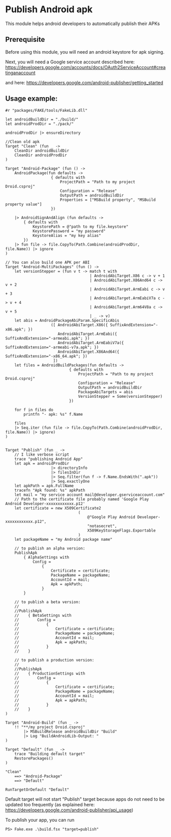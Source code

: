 # Publish Android apk

This module helps android developers to automatically publish their APKs

## Prerequisite

Before using this module, you will need an android keystore for apk signing.

Next, you will need a Google service account described here: 
https://developers.google.com/accounts/docs/OAuth2ServiceAccount#creatinganaccount

and here: 
https://developers.google.com/android-publisher/getting_started


## Usage example:

    #r "packages/FAKE/tools/FakeLib.dll"

    let androidBuildDir = "./build/"
    let androidProdDir = "./pack/"

    androidProdDir |> ensureDirectory

    //Clean old apk
    Target "Clean" (fun _ ->
        CleanDir androidBuildDir
        CleanDir androidProdDir
    )

    Target "Android-Package" (fun () ->
        AndroidPackage(fun defaults ->
                        { defaults with 
                            ProjectPath = "Path to my project Droid.csproj"
                            Configuration = "Release"
                            OutputPath = androidBuildDir
							Properties = ["MSBuild property", "MSBuild property value"]
                        })

        |> AndroidSignAndAlign (fun defaults ->
            { defaults with 
                KeystorePath = @"path to my file.keystore"
                KeystorePassword = "my password"
                KeystoreAlias = "my key alias"
            })
        |> fun file -> file.CopyTo(Path.Combine(androidProdDir, file.Name)) |> ignore
    )

	// You can also build one APK per ABI
	Target "Android-MultiPackages" (fun () ->
		let versionStepper = (fun v t -> match t with
										 | AndroidAbiTarget.X86 c -> v + 1
										 | AndroidAbiTarget.X86And64 c -> v + 2
										 | AndroidAbiTarget.ArmEabi c -> v + 3
										 | AndroidAbiTarget.ArmEabiV7a c -> v + 4
										 | AndroidAbiTarget.Arm64V8a c -> v + 5
										 | _ -> v)
		let abis = AndroidPackageAbiParam.SpecificAbis
						([ AndroidAbiTarget.X86({ SuffixAndExtension="-x86.apk"; })
						   AndroidAbiTarget.ArmEabi({ SuffixAndExtension="-armeabi.apk"; })
						   AndroidAbiTarget.ArmEabiV7a({ SuffixAndExtension="-armeabi-v7a.apk"; })
						   AndroidAbiTarget.X86And64({ SuffixAndExtension="-x86_64.apk"; })
						 ])
		let files = AndroidBuildPackages(fun defaults ->
								{ defaults with 
									ProjectPath = "Path to my project Droid.csproj"
									Configuration = "Release"
									OutputPath = androidBuildDir
									PackageAbiTargets = abis
									VersionStepper = Some(versionStepper)
								})

		for f in files do
			printfn "- apk: %s" f.Name

		files 
		|> Seq.iter (fun file -> file.CopyTo(Path.Combine(androidProdDir, file.Name)) |> ignore)
	)


    Target "Publish" (fun _ -> 
        // I like verbose script
        trace "publishing Android App"
        let apk = androidProdDir 
                        |> directoryInfo 
                        |> filesInDir 
                        |> Seq.filter(fun f -> f.Name.EndsWith(".apk"))
                        |> Seq.exactlyOne
        let apkPath = apk.FullName
        tracefn "Apk found: %s" apkPath
        let mail = "my service account mail@developer.gserviceaccount.com"
        // Path to the certificate file probably named 'Google Play Android Developer-xxxxxxxxxxxx.p12'
        let certificate = new X509Certificate2
                                    (
                                        @"Google Play Android Developer-xxxxxxxxxxxx.p12",
                                        "notasecret",
                                        X509KeyStorageFlags.Exportable
                                    )
        let packageName = "my Android package name"

        // to publish an alpha version: 
        PublishApk 
            { AlphaSettings with 
                Config = 
                    { 
                        Certificate = certificate;
                        PackageName = packageName;
                        AccountId = mail;
                        Apk = apkPath; 
                    }
            }

        // to publish a beta version: 
        //
        //PublishApk 
        //    { BetaSettings with 
        //        Config = 
        //            { 
        //                Certificate = certificate;
        //                PackageName = packageName;
        //                AccountId = mail;
        //                Apk = apkPath; 
        //            }
        //    }
        
        // to publish a production version: 
        //
        //PublishApk 
        //    { ProductionSettings with 
        //        Config = 
        //            { 
        //                Certificate = certificate;
        //                PackageName = packageName;
        //                AccountId = mail;
        //                Apk = apkPath; 
        //            }
        //    }
    )

    Target "Android-Build" (fun _ ->
        !! "**/my project Droid.csproj"
            |> MSBuildRelease androidBuildDir "Build"
            |> Log "BuildAndroidLib-Output: "
    )

    Target "Default" (fun _ ->
        trace "Building default target"
        RestorePackages()
    )

    "Clean"
        ==> "Android-Package"
        ==> "Default"

    RunTargetOrDefault "Default"

Default target will not start "Publish" target because apps do not need to be updated too frequently (as explained here: https://developers.google.com/android-publisher/api_usage)

To publish your app, you can run

    PS> Fake.exe .\build.fsx "target=publish"

